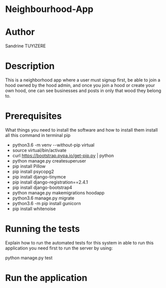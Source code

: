 # Neighbourhood-App

# Author

Sandrine TUYIZERE

# Description

This is a neighborhood app where a user must signup first, be able to join a hood owned by the hood admin, and once you join a hood or create your own hood, one can see businesses and posts in only that wood they belong to.

# Prerequisites

What things you need to install the software and how to install them install all this command in terminal pip

* python3.6 -m venv --without-pip virtual
* source virtual/bin/activate
* curl https://bootstrap.pypa.io/get-pip.py | python
* python manage.py createsuperuser
* pip install Pillow
* pip install psycopg2
* pip install django-tinymce
* pip install django-registration==2.4.1
* pip install django-bootstrap4
* python manage.py makemigrations hoodapp
* python3.6 manage.py migrate
* python3.6 -m pip install gunicorn
* pip install whitenoise

# Running the tests

Explain how to run the automated tests for this system in able to run this application you need first to run the server by using:

python manage.py test 
# Run the application
